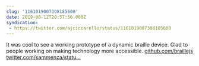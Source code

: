 ```yaml
---
slug: '1161019007308185600'
date: 2019-08-12T20:57:56.000Z
syndication:
 - https://twitter.com/ajciccarello/status/1161019007308185600
---
```


It was cool to see a working prototype of a dynamic braille device. Glad to people working on making technology more accessible.
[github.com/braillejs](https://github.com/braillejs) [twitter.com/sammenza/statu…](https://twitter.com/sammenza/status/1161015441260593154)
